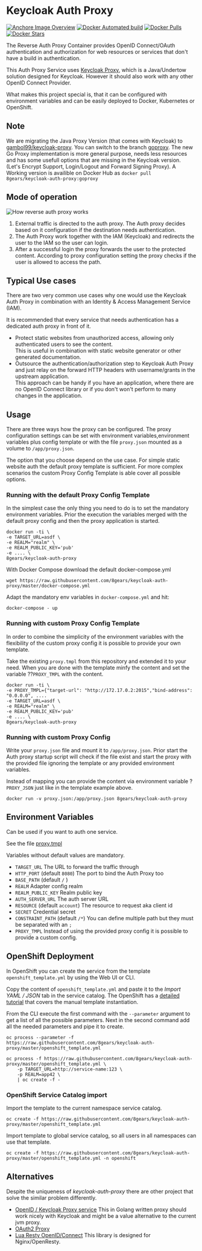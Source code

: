 # Keycloak Auth Proxy

[![Anchore Image Overview](https://anchore.io/service/badges/image/2387ff5c51f57a1b6e7cffc65f400bf47a9962bd57dea8a050cf7f941937bd17)](https://anchore.io/image/dockerhub/2387ff5c51f57a1b6e7cffc65f400bf47a9962bd57dea8a050cf7f941937bd17?repo=8gears%2Fkeycloak-auth-proxy&tag=goproxy)
[![Docker Automated build](https://img.shields.io/docker/automated/8gears/keycloak-auth-proxy.svg?style=flat-square)](https://hub.docker.com/r/8gears/keycloak-auth-proxy/)
[![Docker Pulls](https://img.shields.io/docker/pulls/8gears/keycloak-auth-proxy.svg?style=flat-square)](https://hub.docker.com/r/8gears/keycloak-auth-proxy/)
[![Docker Stars](https://img.shields.io/docker/stars/8gears/keycloak-auth-proxy.svg?style=flat-square)](https://hub.docker.com/r/8gears/keycloak-auth-proxy/)


The Reverse Auth Proxy Container provides OpenID Connect/OAuth authentication and authorization for web resources or services that don't have a build in authentication.

This Auth Proxy Service uses [Keycloak Proxy][kcp], which is a Java/Undertow solution designed for Keycloak. However it should also work with any other OpenID Connect Provider.

What makes this project special is, that it can be configured with environment variables and can be easily deployed to Docker, Kubernetes or OpenShift. 

## Note

We are migrating the Java Proxy Version (that comes with Keycloak) to [gambol99/keycloak-proxy](https://github.com/gambol99/keycloak-proxy). You can switch to the branch [goproxy](/tree/goproxy).
The new Go Proxy implementation is more general purpose, needs less resources and has some usefull options that are missing in the Keycloak version. (Let's Encrypt Support, Login/Logout and Forward Signing Proxy). A Working version is availible on Docker Hub as `docker pull 8gears/keycloak-auth-proxy:goproxy`

## Mode of operation

![How reverse auth proxy works][prx_diag]

1. External traffic is directed to the auth proxy. The Auth proxy decides based on it configuration if the destination needs authentication.
2. The Auth Proxy work together with the IAM (Keycloak) and redirects the user to the IAM so the user can login.
3.  After a successful login the proxy forwards the user to the protected content. According to proxy configuration setting the proxy checks if the user is allowed to access the path.

## Typical Use cases

There are two very common use cases why one would use the Keycloak Auth Proxy in combination with an Identity & Access Management Service (IAM).

It is recommended that every service that needs authentication has a dedicated auth proxy in front of it.

- Protect static websites from unauthorized access, allowing only authenticated users to see the content.  
  This is useful in combination with static website generator or other generated documentation.
- Outsource the authentication/authorization step to Keycloak Auth Proxy and just relay on the forward HTTP headers with username/grants in the upstream application.   
  This approach can be handy if you have an application, where there are no OpenID Connect library or if you don't won't perform to many changes in the application. 

## Usage

There are three ways how the proxy can be configured. 
The proxy configuration settings can be set with environment variables,environment variables plus config template or with the file `proxy.json` mounted as a volume to `/app/proxy.json`.

The option that you choose depend on the use case. For simple static website auth the default proxy template is sufficient. For more complex scenarios the custom Proxy Config Template is able cover all possible options.

### Running with the default Proxy Config Template

In the simplest case the only thing you need to do is to set the mandatory environment variables. Prior the execution the variables merged with the default proxy config and then the proxy application is started.

```
docker run -ti \
-e TARGET_URL=asdf \
-e REALM="realm" \
-e REALM_PUBLIC_KEY='pub'
-e .... \
8gears/keycloak-auth-proxy
```

With Docker Compose download the default docker-compose.yml 
```
wget https://raw.githubusercontent.com/8gears/keycloak-auth-proxy/master/docker-compose.yml 
```

Adapt the mandatory env variables in `docker-compose.yml` and hit:
```
docker-compose - up
```

### Running with custom Proxy Config Template

In order to combine the simplicity of the environment variables with the flexibility of the custom proxy config it is possible to provide your own template.

Take the existing `proxy.tmpl` from this repository and extended it to your need.
When you are done with the template minfy the content and set the variable ??`PROXY_TMPL` with the content.

```
docker run -ti \
-e PROXY_TMPL={"target-url": "http://172.17.0.2:2015","bind-address": "0.0.0.0", ....
-e TARGET_URL=asdf \
-e REALM="realm" \
-e REALM_PUBLIC_KEY='pub'
-e .... \
8gears/keycloak-auth-proxy
```

### Running with custom Proxy Config 

Write your `proxy.json` file and mount it to `/app/proxy.json`. Prior start the Auth proxy startup script will check if the file exist and start the proxy with the provided file ignoring the template or any provided environment variables.

Instead of mapping you can provide the content via environment variable ?`PROXY_JSON` just like in the template example above.

```
docker run -v proxy.json:/app/proxy.json 8gears/keycloak-auth-proxy 
```

## Environment Variables
Can be used if you want to auth one service.

See the file [proxy.tmpl](proxy.tmpl)

Variables without default values are mandatory.

- `TARGET_URL` The URL to forward the traffic through
- `HTTP_PORT` (default `8080`) The port to bind the Auth Proxy too
- `BASE_PATH` (default `/` )
- `REALM` Adapter config realm
- `REALM_PUBLIC_KEY` Realm public key
- `AUTH_SERVER_URL` The auth server URL 
- `RESOURCE` (default `account`) The resource to request aka client id
- `SECRET` Credential secret
- `CONSTRAINT_PATH` (default `/*`) You can define multiple path but they must be separated with an `;`
- `PROXY_TMPL` Instead of using the provided proxy config it is possible to provide a custom config.

## OpenShift Deployment

In OpenShift you can create the service from the template `openshift_template.yml` by using the Web UI or CLI.

Copy the content of `openshift_template.yml` and paste it to the *Import YAML / JSON* tab in the service catalog. 
The OpenShift has a [detailed tutorial]([create_from_ui]) that covers the manual template instantiation.

From the CLI execute the first command with the `--parameter` argument to get a list of all the possible parameters.
Next in the second command add all the needed parameters and pipe it to create.

```
oc process --parameter -f https://raw.githubusercontent.com/8gears/keycloak-auth-proxy/master/openshift_template.yml

oc process -f https://raw.githubusercontent.com/8gears/keycloak-auth-proxy/master/openshift_template.yml \
    -p TARGET_URL=http://service-name:123 \
    -p REALM=app42 \
    | oc create -f -

```

### OpenShift Service Catalog import
Import the template to the current namespace service catalog.

```
oc create -f https://raw.githubusercontent.com/8gears/keycloak-auth-proxy/master/openshift_template.yml
```

Import template to global service catalog, so all users in all namespaces can use that template.

```
oc create -f https://raw.githubusercontent.com/8gears/keycloak-auth-proxy/master/openshift_template.yml -n openshift
```


## Alternatives

Despite the uniqueness of _keycloak-auth-proxy_ there are other project that solve the similar problem differently.



- [OpenID / Keycloak Proxy service](https://github.com/gambol99/keycloak-proxy) This in Golang written proxy should work nicely with Keycloak and might be a value alternative to the current jvm proxy.
- [OAuth2 Proxy](https://github.com/bitly/oauth2_proxy)
- [Lua Resty OpenID/Connect](https://github.com/pingidentity/lua-resty-openidc) This library is designed for Nginx/OpenResty. 

<!-- Links -->

[kcp]: https://github.com/keycloak/keycloak/tree/master/proxy
[prx_diag]: https://cdn.rawgit.com/8gears/keycloak-auth-proxy/master/docs/images/How_Keycloak_Auth_Proxy_works.svg
[create_from_ui]: https://docs.openshift.org/latest/dev_guide/templates.html#creating-from-templates-using-the-web-console
